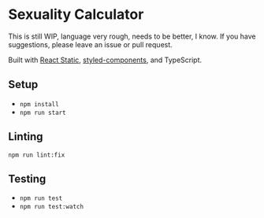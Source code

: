 # Sexuality Calculator

This is still WIP, language very rough, needs to be better, I know. If you have suggestions, please leave an issue or pull request.

Built with [React Static](https://github.com/react-static/react-static), [styled-components](https://styled-components.com), and TypeScript.

## Setup

- `npm install`
- `npm run start`

## Linting

`npm run lint:fix`

## Testing

- `npm run test`
- `npm run test:watch`
